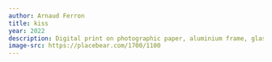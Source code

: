 ```yaml
---
author: Arnaud Ferron
title: kiss
year: 2022
description: Digital print on photographic paper, aluminium frame, glass To be installed above a door
image-src: https://placebear.com/1700/1100
---
```

